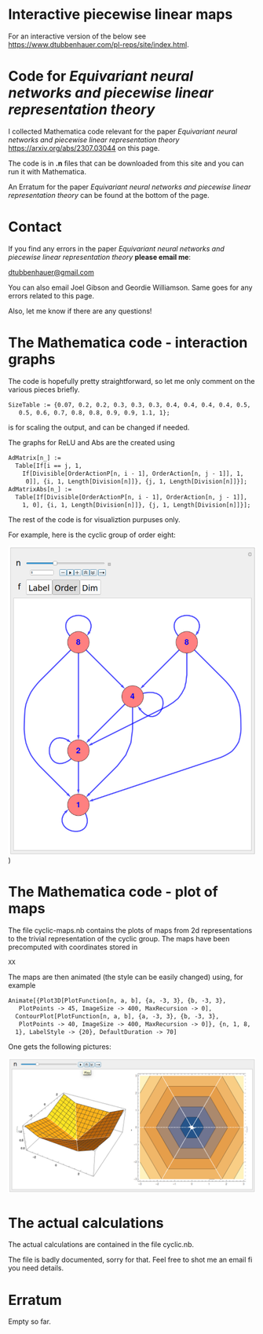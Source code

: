 # Interactive piecewise linear maps

For an interactive version of the below see <a href="https://www.dtubbenhauer.com/pl-reps/site/index.html">https://www.dtubbenhauer.com/pl-reps/site/index.html</a>.

# Code for *Equivariant neural networks and piecewise linear representation theory*

I collected Mathematica code relevant for the paper *Equivariant neural networks and piecewise linear representation theory*
<a href="https://arxiv.org/abs/2307.03044">https://arxiv.org/abs/2307.03044</a> on this page.

The code is in **.n** files that can be downloaded from this site and you can run it with Mathematica.

An Erratum for the paper *Equivariant neural networks and piecewise linear representation theory* can be found at the bottom of the page.

# Contact

If you find any errors in the paper *Equivariant neural networks and piecewise linear representation theory* **please email me**:

[dtubbenhauer@gmail.com](mailto:dtubbenhauer@gmail.com?subject=[GitHub]%web-reps)

You can also email Joel Gibson and Geordie Williamson. Same goes for any errors related to this page.

Also, let me know if there are any questions!

# The Mathematica code - interaction graphs

The code is hopefully pretty straightforward, so let me only comment on the various pieces briefly.

```
SizeTable := {0.07, 0.2, 0.2, 0.3, 0.3, 0.3, 0.4, 0.4, 0.4, 0.4, 0.5, 
   0.5, 0.6, 0.7, 0.8, 0.8, 0.9, 0.9, 1.1, 1};
```

is for scaling the output, and can be changed if needed.

The graphs for ReLU and Abs are the created using

```
AdMatrix[n_] := 
  Table[If[i == j, 1, 
    If[Divisible[OrderActionP[n, i - 1], OrderAction[n, j - 1]], 1, 
     0]], {i, 1, Length[Division[n]]}, {j, 1, Length[Division[n]]}];
AdMatrixAbs[n_] := 
  Table[If[Divisible[OrderActionP[n, i - 1], OrderAction[n, j - 1]], 
    1, 0], {i, 1, Length[Division[n]]}, {j, 1, Length[Division[n]]}];
```

The rest of the code is for visualiztion purpuses only.

For example, here is the cyclic group of order eight:

![Z mod 8 Z](https://github.com/dtubbenhauer/pl-reps/blob/main/graphs.png))

# The Mathematica code - plot of maps

The file cyclic-maps.nb contains the plots of maps from 2d representations to the trivial representation of the cyclic group. The maps have been precomputed with coordinates stored in

```
XX
```
The maps are then animated (the style can be easily changed) using, for example

```
Animate[{Plot3D[PlotFunction[n, a, b], {a, -3, 3}, {b, -3, 3}, 
   PlotPoints -> 45, ImageSize -> 400, MaxRecursion -> 0], 
  ContourPlot[PlotFunction[n, a, b], {a, -3, 3}, {b, -3, 3}, 
   PlotPoints -> 40, ImageSize -> 400, MaxRecursion -> 0]}, {n, 1, 8, 
  1}, LabelStyle -> {20}, DefaultDuration -> 70]
```
One gets the following pictures:

![A map](https://github.com/dtubbenhauer/pl-reps/blob/main/to-trivial.png)

# The actual calculations

The actual calculations are contained in the file cyclic.nb.

The file is badly documented, sorry for that. Feel free to shot me an email fi you need details.

# Erratum

Empty so far.
